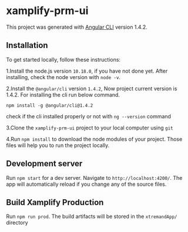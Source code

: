 # xamplify-prm-ui

This project was generated with [Angular CLI](https://github.com/angular/angular-cli) version 1.4.2.

## Installation

To get started locally, follow these instructions:

1.Install the node.js version `10.18.0`, if you have not done yet. After installing, check the node version with `node -v`.

2.Install the `@angular/cli` version `1.4.2`, Now project current version is 1.4.2. For installing the cli run below command.

`npm install -g @angular/cli@1.4.2`

check if the cli installed properly or not with `ng --version` command

3.Clone the `xamplify-prm-ui` project to your local computer using `git`

4.Run `npm install` to download the node modules of your project. Those files will help you to run the project locally.

## Development server

Run `npm start` for a dev server. Navigate to `http://localhost:4200/`. The app will automatically reload if you change any of the source files.



## Build Xamplify Production
Run `npm run prod`. The build artifacts will be stored in the `xtremandApp/` directory


